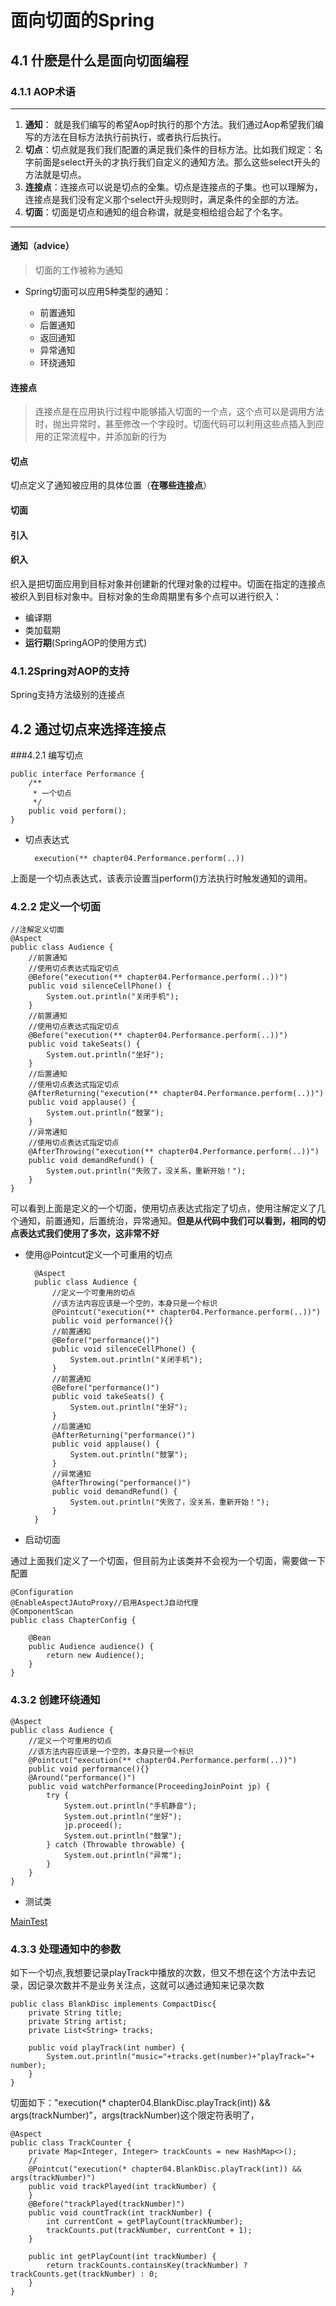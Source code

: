 # 面向切面的Spring

## 4.1 什麽是什么是面向切面编程

### 4.1.1 AOP术语
------
1. **通知**： 就是我们编写的希望Aop时执行的那个方法。我们通过Aop希望我们编写的方法在目标方法执行前执行，或者执行后执行。
2. **切点**：切点就是我们我们配置的满足我们条件的目标方法。比如我们规定：名字前面是select开头的才执行我们自定义的通知方法。那么这些select开头的方法就是切点。
3. **连接点**：连接点可以说是切点的全集。切点是连接点的子集。也可以理解为，连接点是我们没有定义那个select开头规则时，满足条件的全部的方法。
4. **切面**：切面是切点和通知的组合称谓，就是变相给组合起了个名字。
 
------

#### 通知（advice）

> 切面的工作被称为通知

* Spring切面可以应用5种类型的通知：

	- 前置通知
	- 后置通知
	- 返回通知
	- 异常通知
	- 环绕通知

#### 连接点

> 连接点是在应用执行过程中能够插入切面的一个点，这个点可以是调用方法时，抛出异常时，甚至修改一个字段时。切面代码可以利用这些点插入到应用的正常流程中，并添加新的行为

#### 切点

切点定义了通知被应用的具体位置（**在哪些连接点**）

#### 切面

#### 引入



#### 织入

织入是把切面应用到目标对象并创建新的代理对象的过程中。切面在指定的连接点被织入到目标对象中。目标对象的生命周期里有多个点可以进行织入：

* 编译期
* 类加载期
* **运行期**(SpringAOP的使用方式)

### 4.1.2Spring对AOP的支持

Spring支持方法级别的连接点

## 4.2 通过切点来选择连接点

###4.2.1 编写切点

	public interface Performance {
	    /**
	     * 一个切点
	     */
	    public void perform();
	}

* 切点表达式

		execution(** chapter04.Performance.perform(..))

上面是一个切点表达式，该表示设置当perform()方法执行时触发通知的调用。

### 4.2.2 定义一个切面

	//注解定义切面
	@Aspect
	public class Audience {
	    //前置通知
	    //使用切点表达式指定切点
		@Before("execution(** chapter04.Performance.perform(..))")
	    public void silenceCellPhone() {
	        System.out.println("关闭手机");
	    }
	    //前置通知
	    //使用切点表达式指定切点
		@Before("execution(** chapter04.Performance.perform(..))")
	    public void takeSeats() {
	        System.out.println("坐好");
	    }
	    //后置通知
	    //使用切点表达式指定切点
		@AfterReturning("execution(** chapter04.Performance.perform(..))")
	    public void applause() {
	        System.out.println("鼓掌");
	    }
	    //异常通知
		//使用切点表达式指定切点
	    @AfterThrowing("execution(** chapter04.Performance.perform(..))")
	    public void demandRefund() {
	        System.out.println("失败了，没关系，重新开始！");
	    }
	}

可以看到上面是定义的一个切面，使用切点表达式指定了切点，使用注解定义了几个通知，前置通知，后置统治，异常通知。**但是从代码中我们可以看到，相同的切点表达式我们使用了多次，这非常不好**

* 使用@Pointcut定义一个可重用的切点

		@Aspect
		public class Audience {
		    //定义一个可重用的切点
		    //该方法内容应该是一个空的，本身只是一个标识
		    @Pointcut("execution(** chapter04.Performance.perform(..))")
		    public void performance(){}
		    //前置通知
		    @Before("performance()")
		    public void silenceCellPhone() {
		        System.out.println("关闭手机");
		    }
		    //前置通知
		    @Before("performance()")
		    public void takeSeats() {
		        System.out.println("坐好");
		    }
		    //后置通知
		    @AfterReturning("performance()")
		    public void applause() {
		        System.out.println("鼓掌");
		    }
		    //异常通知
		    @AfterThrowing("performance()")
		    public void demandRefund() {
		        System.out.println("失败了，没关系，重新开始！");
		    }
		}

* 启动切面

通过上面我们定义了一个切面，但目前为止该类并不会视为一个切面，需要做一下配置

	@Configuration
	@EnableAspectJAutoProxy//启用AspectJ自动代理
	@ComponentScan
	public class ChapterConfig {
	
	    @Bean
	    public Audience audience() {
	        return new Audience();
	    }
	}

### 4.3.2 创建环绕通知

	@Aspect
	public class Audience {
	    //定义一个可重用的切点
	    //该方法内容应该是一个空的，本身只是一个标识
	    @Pointcut("execution(** chapter04.Performance.perform(..))")
	    public void performance(){}
	    @Around("performance()")
	    public void watchPerformance(ProceedingJoinPoint jp) {
	        try {
	            System.out.println("手机静音");
	            System.out.println("坐好");
	            jp.proceed();
	            System.out.println("鼓掌");
	        } catch (Throwable throwable) {
	            System.out.println("异常");
	        }
	    }
	}

* 测试类

[MainTest](https://github.com/shanyao19940801/BookeNote/blob/master/SringInAction/springinaction/chapter02/src/main/java/chapter04/MainTest.java)

### 4.3.3 处理通知中的参数

如下一个切点,我想要记录playTrack中播放的次数，但又不想在这个方法中去记录，因记录次数并不是业务关注点，这就可以通过通知来记录次数

	public class BlankDisc implements CompactDisc{
	    private String title;
	    private String artist;
	    private List<String> tracks;
	
		public void playTrack(int number) {
		    System.out.println("music="+tracks.get(number)+"playTrack="+ number);
		}
	}


切面如下："execution(* chapter04.BlankDisc.playTrack(int)) && args(trackNumber)"，args(trackNumber)这个限定符表明了，

	@Aspect
	public class TrackCounter {
	    private Map<Integer, Integer> trackCounts = new HashMap<>();
		//
	    @Pointcut("execution(* chapter04.BlankDisc.playTrack(int)) && args(trackNumber)")
	    public void trackPlayed(int trackNumber) {
	    }
	    @Before("trackPlayed(trackNumber)")
	    public void countTrack(int trackNumber) {
	        int currentCont = getPlayCount(trackNumber);
	        trackCounts.put(trackNumber, currentCont + 1);
	    }
	
	    public int getPlayCount(int trackNumber) {
	        return trackCounts.containsKey(trackNumber) ? trackCounts.get(trackNumber) : 0;
	    }
	}
